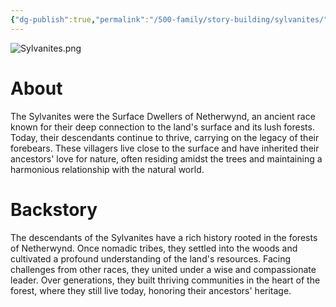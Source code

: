 ```yaml
---
{"dg-publish":true,"permalink":"/500-family/story-building/sylvanites/","tags":["Netherwynd"]}
---
```


![Sylvanites.png](/img/user/104%20Attachments/Sylvanites.png)
# About
The Sylvanites were the Surface Dwellers of Netherwynd, an ancient race known for their deep connection to the land's surface and its lush forests. Today, their descendants continue to thrive, carrying on the legacy of their forebears. These villagers live close to the surface and have inherited their ancestors' love for nature, often residing amidst the trees and maintaining a harmonious relationship with the natural world.
# Backstory
The descendants of the Sylvanites have a rich history rooted in the forests of Netherwynd. Once nomadic tribes, they settled into the woods and cultivated a profound understanding of the land's resources. Facing challenges from other races, they united under a wise and compassionate leader. Over generations, they built thriving communities in the heart of the forest, where they still live today, honoring their ancestors' heritage.